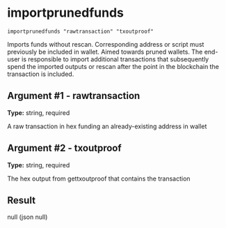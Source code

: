 # importprunedfunds

`importprunedfunds "rawtransaction" "txoutproof"`

Imports funds without rescan. Corresponding address or script must previously be included in wallet. Aimed towards pruned wallets. The end-user is responsible to import additional transactions that subsequently spend the imported outputs or rescan after the point in the blockchain the transaction is included.

## Argument #1 - rawtransaction

**Type:** string, required

A raw transaction in hex funding an already-existing address in wallet

## Argument #2 - txoutproof

**Type:** string, required

The hex output from gettxoutproof that contains the transaction

## Result

null    (json null)